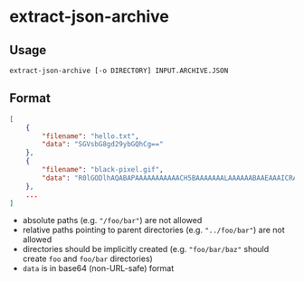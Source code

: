 # extract-json-archive

## Usage

```
extract-json-archive [-o DIRECTORY] INPUT.ARCHIVE.JSON
```

## Format

```json
[
    {
        "filename": "hello.txt",
        "data": "SGVsbG8gd29ybGQhCg=="
    },
    {
        "filename": "black-pixel.gif",
        "data": "R0lGODlhAQABAPAAAAAAAAAAACH5BAAAAAAALAAAAAABAAEAAAICRAEAOw=="
    },
    ...
]
```

- absolute paths (e.g. `"/foo/bar"`) are not allowed
- relative paths pointing to parent directories (e.g. `"../foo/bar"`) are not allowed
- directories should be implicitly created (e.g. `"foo/bar/baz"` should create `foo` and `foo/bar` directories)
- `data` is in base64 (non-URL-safe) format
